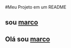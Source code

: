 #Meu Projeto em um README 

## sou [marco](https://github.com/MarkAOF)

## Olá sou [marco](https://github.com/MarkAOF)